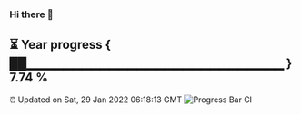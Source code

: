 ### Hi there 👋
⏳ Year progress { ██▁▁▁▁▁▁▁▁▁▁▁▁▁▁▁▁▁▁▁▁▁▁▁▁▁▁▁▁ } 7.74 %
---
⏰ Updated on Sat, 29 Jan 2022 06:18:13 GMT
![Progress Bar CI](https://github.com/liununu/liununu/workflows/Progress%20Bar%20CI/badge.svg)
